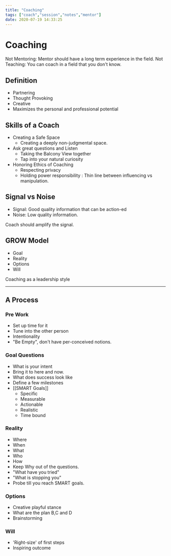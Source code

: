 ```yaml
---
title: "Coaching"
tags: ["coach","session","notes","mentor"]
date: 2020-07-19 14:33:25
---
```


# Coaching

Not Mentoring: Mentor should have a long term experience in the field.
Not Teaching: You can coach in a field that you don't know.

## Definition
- Partnering
- Thought Provoking
- Creative
- Maximizes the personal and professional potential

## Skills of a Coach
- Creating a Safe Space
	- Creating a deeply non-judgmental space.
- Ask great questions and Listen
	- Taking the Balcony View together
	- Tap into your natural curiosity
- Honoring Ethics of Coaching
	- Respecting privacy
	- Holding power responsibility : Thin line between influencing vs manipulation.

## Signal vs Noise

- Signal: Good quality information that can be action-ed
- Noise: Low quality information.

Coach should amplify the signal.

## GROW Model
- Goal
- Reality
- Options
- Will

Coaching as a leadership style

---

## A Process

### Pre Work
- Set up time for it
- Tune into the other person
- Intentionality
- "Be Empty", don't have per-conceived notions.

### Goal Questions
- What is your intent
- Bring it to here and now.
- What does success look like
- Define a few milestones
- [[SMART Goals]]
	- Specific
	- Measurable
	- Actionable
	- Realistic
	- Time bound

### Reality
- Where
- When
- What
- Who
- How
- Keep Why out of the questions.
- "What have you tried"
- "What is stopping you"
- Probe till you reach SMART goals.

### Options
- Creative playful stance
- What are the plan B,C and D
- Brainstorming

### Will
- 'Right-size' of first steps
- Inspiring outcome

